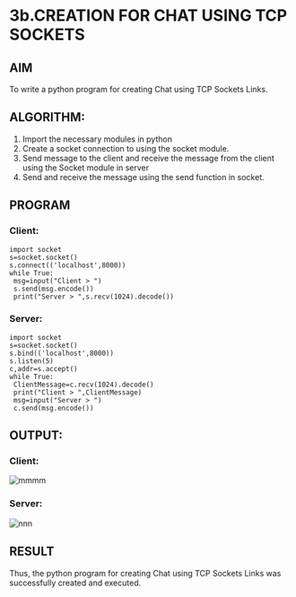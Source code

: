 # 3b.CREATION FOR CHAT USING TCP SOCKETS
## AIM
To write a python program for creating Chat using TCP Sockets Links.
## ALGORITHM:
1. Import the necessary modules in python
2. Create a socket connection to using the socket module.
3. Send message to the client and receive the message from the client using the Socket module in server
4. Send and receive the message using the send function in socket.
## PROGRAM
### Client:
```
import socket
s=socket.socket()
s.connect(('localhost',8000))
while True:
 msg=input("Client > ")
 s.send(msg.encode())
 print("Server > ",s.recv(1024).decode())
```
### Server:
```
import socket
s=socket.socket()
s.bind(('localhost',8000))
s.listen(5)
c,addr=s.accept()
while True:
 ClientMessage=c.recv(1024).decode()
 print("Client > ",ClientMessage)
 msg=input("Server > ")
 c.send(msg.encode())
```
## OUTPUT:
### Client:
![mmmm](https://github.com/KavinilavanDK/3b_CHAT_USING_TCP_SOCKETS/assets/144870429/41546d98-5112-404b-8374-4a836bb0acaf)
### Server:
![nnn](https://github.com/KavinilavanDK/3b_CHAT_USING_TCP_SOCKETS/assets/144870429/08101bc7-6f01-4af1-a89b-4d6572063723)
## RESULT
Thus, the python program for creating Chat using TCP Sockets Links was successfully created and executed.
